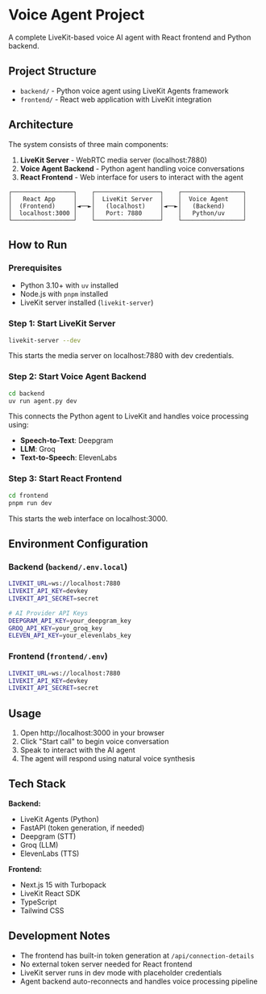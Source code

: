 # Voice Agent Project

A complete LiveKit-based voice AI agent with React frontend and Python backend.

## Project Structure

- `backend/` - Python voice agent using LiveKit Agents framework
- `frontend/` - React web application with LiveKit integration

## Architecture

The system consists of three main components:

1. **LiveKit Server** - WebRTC media server (localhost:7880)
2. **Voice Agent Backend** - Python agent handling voice conversations
3. **React Frontend** - Web interface for users to interact with the agent

```
┌─────────────────┐    ┌──────────────────┐    ┌─────────────────┐
│   React App     │    │  LiveKit Server  │    │  Voice Agent    │
│  (Frontend)     │◄──►│   (localhost)    │◄──►│   (Backend)     │
│  localhost:3000 │    │   Port: 7880     │    │   Python/uv     │
└─────────────────┘    └──────────────────┘    └─────────────────┘
```

## How to Run

### Prerequisites
- Python 3.10+ with `uv` installed
- Node.js with `pnpm` installed
- LiveKit server installed (`livekit-server`)

### Step 1: Start LiveKit Server
```bash
livekit-server --dev
```
This starts the media server on localhost:7880 with dev credentials.

### Step 2: Start Voice Agent Backend
```bash
cd backend
uv run agent.py dev
```
This connects the Python agent to LiveKit and handles voice processing using:
- **Speech-to-Text**: Deepgram
- **LLM**: Groq
- **Text-to-Speech**: ElevenLabs

### Step 3: Start React Frontend
```bash
cd frontend  
pnpm run dev
```
This starts the web interface on localhost:3000.

## Environment Configuration

### Backend (`backend/.env.local`)
```bash
LIVEKIT_URL=ws://localhost:7880
LIVEKIT_API_KEY=devkey
LIVEKIT_API_SECRET=secret

# AI Provider API Keys
DEEPGRAM_API_KEY=your_deepgram_key
GROQ_API_KEY=your_groq_key
ELEVEN_API_KEY=your_elevenlabs_key
```

### Frontend (`frontend/.env`)
```bash
LIVEKIT_URL=ws://localhost:7880
LIVEKIT_API_KEY=devkey
LIVEKIT_API_SECRET=secret
```

## Usage

1. Open http://localhost:3000 in your browser
2. Click "Start call" to begin voice conversation
3. Speak to interact with the AI agent
4. The agent will respond using natural voice synthesis

## Tech Stack

**Backend:**
- LiveKit Agents (Python)
- FastAPI (token generation, if needed)
- Deepgram (STT)
- Groq (LLM)
- ElevenLabs (TTS)

**Frontend:**
- Next.js 15 with Turbopack
- LiveKit React SDK
- TypeScript
- Tailwind CSS

## Development Notes

- The frontend has built-in token generation at `/api/connection-details`
- No external token server needed for React frontend
- LiveKit server runs in dev mode with placeholder credentials
- Agent backend auto-reconnects and handles voice processing pipeline